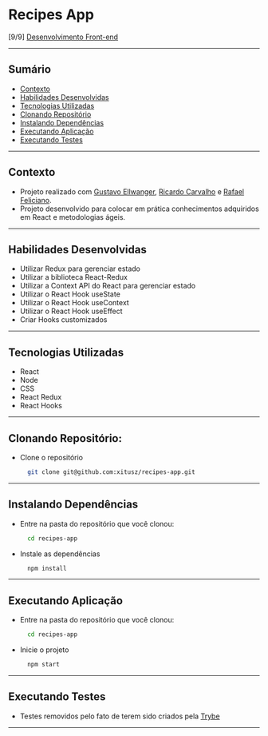 # Recipes App
[9/9] [Desenvolvimento Front-end](https://github.com/xitusz/Trybe/tree/main/02_Desenvolvimento-Front-end)

---

## Sumário

- [Contexto](#contexto)
- [Habilidades Desenvolvidas](#habilidades-desenvolvidas)
- [Tecnologias Utilizadas](#tecnologias-utilizadas)
- [Clonando Repositório](#clonando-repositório)
- [Instalando Dependências](#instalando-dependências)
- [Executando Aplicação](#executando-aplicação)
- [Executando Testes](#executando-testes)

---

## Contexto

* Projeto realizado com [Gustavo Ellwanger](https://github.com/gellwanger), [Ricardo Carvalho](https://github.com/ricardomc-dev) e [Rafael Feliciano](https://github.com/rbfeliciano).
* Projeto desenvolvido para colocar em prática conhecimentos adquiridos em React e metodologias ágeis.

---

## Habilidades Desenvolvidas

* Utilizar Redux para gerenciar estado
* Utilizar a biblioteca React-Redux
* Utilizar a Context API do React para gerenciar estado
* Utilizar o React Hook useState
* Utilizar o React Hook useContext
* Utilizar o React Hook useEffect
* Criar Hooks customizados

---

## Tecnologias Utilizadas

* React
* Node
* CSS
* React Redux
* React Hooks

---

## Clonando Repositório:

* Clone o repositório
  ```sh
    git clone git@github.com:xitusz/recipes-app.git
  ```

---

## Instalando Dependências

* Entre na pasta do repositório que você clonou:
  ```sh
    cd recipes-app
  ```

* Instale as dependências
  ```sh
    npm install
  ```

---

## Executando Aplicação

* Entre na pasta do repositório que você clonou:
  ```sh
    cd recipes-app
  ```

* Inicie o projeto
  ```sh
    npm start
  ```

---

## Executando Testes

* Testes removidos pelo fato de terem sido criados pela [Trybe](https://www.betrybe.com/)

---
